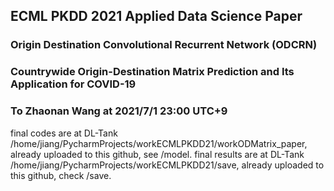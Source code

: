 ## ECML PKDD 2021 Applied Data Science Paper
### Origin Destination Convolutional Recurrent Network (ODCRN)
### Countrywide Origin-Destination Matrix Prediction and Its Application for COVID-19

### To Zhaonan Wang at 2021/7/1 23:00 UTC+9
final codes are at DL-Tank /home/jiang/PycharmProjects/workECMLPKDD21/workODMatrix_paper, already uploaded to this github, see /model.
final results are at DL-Tank /home/jiang/PycharmProjects/workECMLPKDD21/save, already uploaded to this github, check /save.



